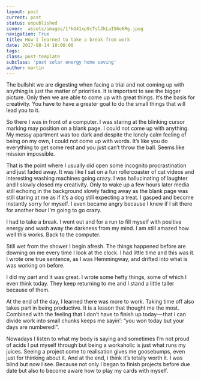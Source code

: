 ```yaml
---
layout: post
current: post
status: unpublished
cover:  assets/images/1*kG41xp9cTslJkLaIS6o6Rg.jpeg
navigation: True
title: How I learned to take a break from work
date: 2017-08-14 10:00:00
tags:
class: post-template
subclass: 'post solar energy home saving'
author: martin
---
```



The bullshit we are digesting when facing a trial and not coming up with anything is just the matter of priorities. It is important to see the bigger picture. Only then we are able to come up with great things. It’s the basis for creativity. You have to have a greater goal to do the small things that will lead you to it.

So there I was in front of a computer. I was staring at the blinking cursor marking may position on a blank page. I could not come up with anything. My messy apartment was too dark and despite the lonely calm feeling of being on my own, I could not come up with words. It’s like you do everything to get some rest and you just can’t throw the ball. Seems like mission impossible.

That is the point where I usually did open some incognito procrastination and just faded away. It was like I sat on a fun rollercoaster of cat videos and interesting washing machines going crazy. I was hallucinating of laughter and I slowly closed my creativity. Only to wake up a few hours later media still echoing in the background slowly fading away as the blank page was still staring at me as if it’s a dog still expecting a treat. I gasped and become instantly sorry for myself. I even became angry because I knew if I sit there for another hour I’m going to go crazy.

I had to take a break. I went out and for a run to fill myself with positive energy and wash away the darkness from my mind. I am still amazed how well this works. Back to the computer.

Still wet from the shower I begin afresh. The things happened before are downing on me every time I look at the clock. I had little time and this was it. I wrote one true sentence, as I was Hemmingway, and drifted into what is was working on before.

I did my part and it was great. I wrote some hefty things, some of which I even think today. They keep returning to me and I stand a little taller because of them.

At the end of the day, I learned there was more to work. Taking time off also takes part in being productive. It is a lesson that thought me the most. Combined with the feeling that I don’t have to finish up today — that i can divide work into small chunks keeps me sayin’: “you won today but your days are numbered!”.

Nowadays I listen to what my body is saying and sometimes I’m not proud of acids I put myself through but being a workaholic is just what runs my juices. Seeing a project come to realisation gives me goosebumps, even just for thinking about it. And at the end, i think it’s totally worth it. I was blind but now I see. Because not only I began to finish projects before due date but also to become aware how to play my cards with myself.
